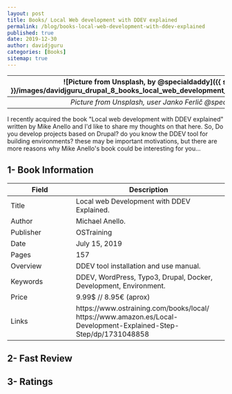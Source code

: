 ```yaml
---
layout: post
title: Books/ Local Web development with DDEV explained
permalink: /blog/books-local-web-development-with-ddev-explained
published: true
date: 2019-12-30
author: davidjguru
categories: [Books]
sitemap: true
---
```

| ![Picture from Unsplash, by @specialdaddy]({{ site.baseurl }}/images/davidjguru_drupal_8_books_local_web_development_with_ddev_explained.png) |
|:--:|
| *Picture from Unsplash, user Janko Ferlič @specialdaddy* |

I recently acquired the book "Local web development with DDEV explained" written by Mike Anello  and I'd like to share my thoughts on that here.
So, Do you develop projects based on Drupal? do you know the DDEV tool for building environments? these may be important motivations, but there are more reasons why Mike Anello's book could be interesting for you...
<!--more-->

## 1- Book Information

<table>
  <colgroup>
    <col width="30%" />
    <col width="70%" />
  </colgroup>
  <thead>
    <tr class="header_books_table">
      <th><strong>Field</strong></th>
      <th><strong>Description</strong></th>
    </tr>
  </thead>
  <tbody>
    <tr>
      <td markdown="span">Title</td>
      <td markdown="span">Local web Development with DDEV Explained.</td>
    </tr>
    <tr>
      <td markdown="span">Author</td>
      <td markdown="span">Michael Anello.</td>
    </tr>
    <tr>
      <td markdown="span">Publisher</td>
      <td markdown="span">OSTraining</td>
    </tr>
    <tr>
      <td markdown="span">Date</td>
      <td markdown="span">July 15, 2019</td>
    </tr>
    <tr>
      <td markdown="span">Pages</td>
      <td markdown="span">157</td>
    </tr>
    <tr>
      <td markdown="span">Overview</td>
      <td markdown="span">DDEV tool installation and use manual.</td>
    </tr>
    <tr>
      <td markdown="span">Keywords</td>
      <td markdown="span">DDEV, WordPress, Typo3, Drupal, Docker, Development, Environment.</td>
    </tr>
    <tr>
      <td markdown="span">Price</td>
      <td markdown="span">9.99$ // 8.95€ (aprox)</td>
    </tr>
     <tr>
      <td markdown="span">Links</td>
      <td markdown="span">https://www.ostraining.com/books/local/<br>
      https://www.amazon.es/Local-Development-Explained-Step-Step/dp/1731048858</td>
    </tr>
    </tbody>
</table>

## 2- Fast Review

## 3- Ratings

